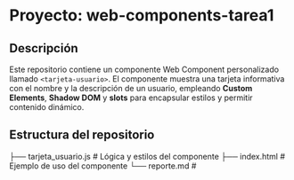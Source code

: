 # Proyecto: web-components-tarea1

## Descripción
Este repositorio contiene un componente Web Component personalizado llamado `<tarjeta-usuario>`. El componente muestra una tarjeta informativa con el nombre y la descripción de un usuario, empleando **Custom Elements**, **Shadow DOM** y **slots** para encapsular estilos y permitir contenido dinámico.

## Estructura del repositorio
├── tarjeta_usuario.js # Lógica y estilos del componente
├── index.html # Ejemplo de uso del componente
└── reporte.md # 

